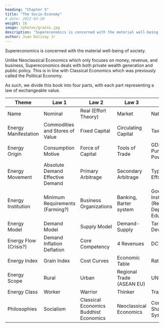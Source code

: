 ```yaml
---
heading: "Chapter 5"
title: "The Socio-Economy"
# date: 2022-03-20
weight: 16
image: /photos/grains.jpg
description: "Supereconomics is concerned with the material well-being of society."
author: Juan Dalisay Jr
---
```



Supereconomics is concerned with the material well-being of society. 

Unlike Neoclassical Economics which only focuses on money, revenue, and business, Supereconomics deals with both private wealth generation and public policy. This is in line with Classical Economics which was previously called the Political Economy. 

As such, we divide this book into four parts, with each part representing a law of exchangeable value. 

Theme 				| Law 1 						| Law 2 				| Law 3 				| Law 4
---- 				| --- 							| --- 					| ---					 | --- 
Name 				 | Nominal 						| Real (Effort Theory) 	| Market 				| Natural 
Energy Manifestation | Commodities and Stores of Value | Fixed Capital 		| Circulating Capital 	| Taxes
Energy Origin 		 | Consumption Motive 			| Force of Capital 		| Tools of Trade 		| GDP and Purchasing Power
Energy Movement      | Absolute Demand Effective Demand | Primary Arbitrage | Secondary Arbitrage 	| Types of Effort
Energy Institution   | Minimum Requirements (Farming?) 	| Business Organizations | Banking, Barter system | Government Institutions (Resources Dept, Education) 
Energy Model 		 | Demand Model 				| Supply Model 			| Demand-Supply 		| Targetted Development
Energy Flow (Crisis?)| Demand Inflation Deflation 	| Core Competency 		| 4 Revenues 			| DCTI
Energy Index 		 | Grain Index 					| Cost Curves 			| Economic Table 		| Ratios GDP
Energy Scope 		 | Rural 						| Urban 				| Regional Trade (ASEAN EU) | UN 
Energy Class 		 | Worker 						| Warrior 				| Thinker 				| Trader
Philosophies 		 | Socialism 					| Classical Economics Buddhist Economics | Neoclassical Economics | Communism Shariah Inca System 

